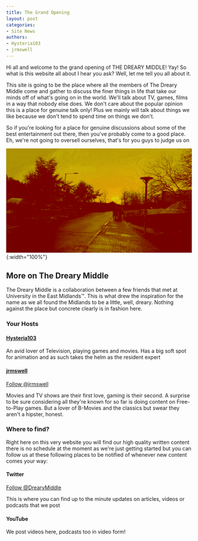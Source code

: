 ```yaml
---
title: The Grand Opening
layout: post
categories:
- Site News
authors:
- Hysteria103
- jrmswell
---
```


Hi all and welcome to the grand opening of THE DREARY MIDDLE! Yay! So what is this website all about I hear you ask? Well, let me tell you all about it.

This site is going to be the place where all the members of The Dreary Middle come and gather to discuss the finer things in life that take our minds off of what's going on in the world. We'll talk about TV, games, films in a way that nobody else does. We don't care about the popular opinion this is a place for genuine talk only! Plus we mainly will talk about things we like because we don't tend to spend time on things we don't.

So if you're looking for a place for genuine discussions about some of the best entertainment out there, then you've probably come to a good place. Eh, we're not going to oversell ourselves, that's for you guys to judge us on

![The East Midlands](/assets/images/posts/Intro.png){:width="100%"}

## More on The Dreary Middle
The Dreary Middle is a collaboration between a few friends that met at University in the East Midlands™. This is what drew the inspiration for the name as we all found the Midlands to be a little, well, dreary. Nothing against the place but concrete clearly is in fashion here.

### Your Hosts
#### [Hysteria103](/authors/Hysteria103)
An avid lover of Television, playing games and movies. Has a big soft spot for animation and as such takes the helm as the resident expert

#### [jrmswell](/authors/jrmswell)
<a class="twitter-follow-button" data-dnt="true" data-show-count="false" data-size="large" href="https://twitter.com/jrmswell?ref_src=twsrc%5Etfw">Follow @jrmswell</a><script async="" charset="utf-8" src="https://platform.twitter.com/widgets.js"></script>

Movies and TV shows are their first love, gaming is their second. A surprise to be sure considering all they're known for so far is doing content on Free-to-Play games. But a lover of B-Movies and the classics but swear they aren't a hipster, honest.

### Where to find?

Right here on this very website you will find our high quality written content there is no schedule at the moment as we're just getting started but you can follow us at these following places to be notified of whenever new content comes your way:

#### Twitter

<a class="twitter-follow-button" data-dnt="true" data-show-count="false" data-size="large" href="https://twitter.com/DrearyMiddle?ref_src=twsrc%5Etfw">Follow @DrearyMiddle</a><script async="" charset="utf-8" src="https://platform.twitter.com/widgets.js"></script>

This is where you can find up to the minute updates on articles, videos or podcasts that we post

#### YouTube
<script src="https://apis.google.com/js/platform.js"></script>
<div class="g-ytsubscribe" data-channelid="UCombRhqo_ES7uYG8TAEkKXA" data-count="default" data-layout="full"></div>

We post videos here, podcasts too in video form!
